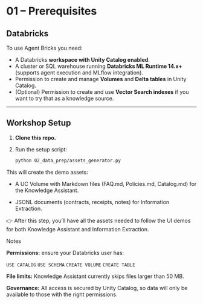 # 01 – Prerequisites

## Databricks

To use Agent Bricks you need:

- A Databricks **workspace with Unity Catalog enabled**.  
- A cluster or SQL warehouse running **Databricks ML Runtime 14.x+** (supports agent execution and MLflow integration).  
- Permission to create and manage **Volumes** and **Delta tables** in Unity Catalog.  
- (Optional) Permission to create and use **Vector Search indexes** if you want to try that as a knowledge source.  

---

## Workshop Setup

1. **Clone this repo.**  
2. Run the setup script:  

   ```bash
   python 02_data_prep/assets_generator.py

This will create the demo assets:

- A UC Volume with Markdown files (FAQ.md, Policies.md, Catalog.md) for the Knowledge Assistant.

- JSONL documents (contracts, receipts, notes) for Information Extraction.

👉 After this step, you’ll have all the assets needed to follow the UI demos for both Knowledge Assistant and Information Extraction.

Notes

**Permissions:** ensure your Databricks user has:

`USE CATALOG`
`USE SCHEMA`
`CREATE VOLUME`
`CREATE TABLE`

**File limits:** Knowledge Assistant currently skips files larger than 50 MB.

**Governance:** All access is secured by Unity Catalog, so data will only be available to those with the right permissions.
